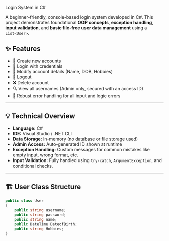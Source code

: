 Login System in C#

A beginner-friendly, console-based login system developed in C#. This project demonstrates foundational **OOP concepts**, **exception handling**, **input validation**, and **basic file-free user data management** using a `List<User>`.

## ✨ Features

- 👤 Create new accounts
- 🔐 Login with credentials
- 🧾 Modify account details (Name, DOB, Hobbies)
- 🚪 Logout
- ❌ Delete account
- 🔍 View all usernames (Admin only, secured with an access ID)
- 🎯 Robust error handling for all input and logic errors

---

## 💡 Technical Overview

- **Language:** C#
- **IDE:** Visual Studio / .NET CLI
- **Data Storage:** In-memory (no database or file storage used)
- **Admin Access:** Auto-generated ID shown at runtime
- **Exception Handling:** Custom messages for common mistakes like empty input, wrong format, etc.
- **Input Validation:** Fully handled using `try-catch`, `ArgumentException`, and conditional checks.

---

## 🏗️ User Class Structure

```csharp
public class User 
{
    public string username;
    public string password;
    public string name;
    public DateTime DateofBirth;
    public string Hobbies;
}
